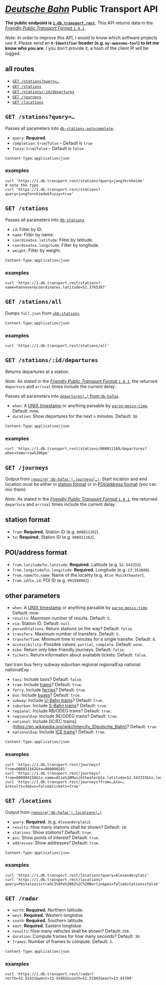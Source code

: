 # [*Deutsche Bahn*](https://en.wikipedia.org/wiki/Deutsche_Bahn) Public Transport API

**The public endpoint is [`1.db.transport.rest`](`https://1.db.transport.rest`).** This API returns data in the [*Friendly Public Transport Format* `1.0.1`](https://github.com/public-transport/friendly-public-transport-format/blob/1.0.1/spec/readme.md).

*Note:* In order to improve this API, I would to know which software projects use it. Please send an **`X-Identifier` header (e.g. `my-awesome-tool`) to let me know who you are**. I you don't provide it, a hash of the client IP will be logged.

## all routes

- [`GET /stations?query=…`](#get-stationsquery)
- [`GET /stations`](#get-stations)
- [`GET /stations/:id/departures`](#get-stationsiddepartures)
- [`GET /journeys`](#get-journeys)
- [`GET /locations`](#get-locations)

## `GET /stations?query=…`

Passes all parameters into [`db-stations-autocomplete`](https://github.com/derhuerst/db-stations-autocomplete).

- `query`: **Required.**
- `completion`: `true`/`false` – Default is `true`
- `fuzzy`: `true`/`false` – Default is `false`

`Content-Type`: `application/json`

### examples

```shell
curl 'https://1.db.transport.rest/stations?query=jungfernheide'
# note the typo
curl 'https://1.db.transport.rest/stations?query=jungfernhiede&fuzzy=true'
```


## `GET /stations`

Passes all parameters into [`db-stations`](https://github.com/derhuerst/db-stations).

- `id`: Filter by ID.
- `name`: Filter by name.
- `coordinates.latitude`: Filter by latitude.
- `coordinates.longitude`: Filter by longitude.
- `weight`: Filter by weight.

`Content-Type`: `application/json`

### examples

```shell
curl 'https://1.db.transport.rest/stations?name=hannover&coordinates.latitude=52.3765387'
```


## `GET /stations/all`

Dumps `full.json` from [`vbb-stations`](https://github.com/derhuerst/vbb-stations).

`Content-Type`: `application/json`

### examples

```shell
curl 'https://1.db.transport.rest/stations/all'
```


## `GET /stations/:id/departures`

Returns departures at a station.

*Note:* As stated in the [*Friendly Public Transport Format* `1.0.1`](https://github.com/public-transport/friendly-public-transport-format/tree/1.0.1), the returned `departure` and `arrival` times include the current delay.

Passes all parameters into [`departures(…)` from `db-hafas`](https://github.com/derhuerst/db-hafas/blob/master/docs/departures.md).

- `when`: A [UNIX timestamp](https://en.wikipedia.org/wiki/Unix_time) or anything parsable by [`parse-messy-time`](https://github.com/substack/parse-messy-time#example). Default: now.
- `duration`: Show departures for the next `n` minutes. Default: `10`.

`Content-Type`: `application/json`

### examples

```shell
curl 'https://1.db.transport.rest/stations/008011160/departures?when=tomorrow%206pm'
```


## `GET /journeys`

Output from [`require('db-hafas').journeys(…)`](https://github.com/derhuerst/db-hafas#getting-started). Start location and end location must be either in [station format](#station-format) or in [POI/address format](#poiaddress-format) (you can mix them).

*Note:* As stated in the [*Friendly Public Transport Format* `1.0.1`](https://github.com/public-transport/friendly-public-transport-format/tree/1.0.1), the returned `departure` and `arrival` times include the current delay.

## station format

- `from`: **Required.** Station ID (e.g. `008011162`).
- `to`: **Required.** Station ID (e.g. `008011162`).

## POI/address format

- `from.latitude`/`to.latitude`: **Required.** Latitude (e.g. `52.543333`).
- `from.longitude`/`to.longitude`: **Required.** Longitude (e.g. `13.351686`).
- `from.name`/`to.name`: Name of the locality (e.g. `Atze Musiktheater`).
- `from.id`/`to.id`: POI ID (e.g. `991598902`).

## other parameters

- `when`: A [UNIX timestamp](https://en.wikipedia.org/wiki/Unix_time) or anything parsable by [`parse-messy-time`](https://github.com/substack/parse-messy-time#example). Default: now.
- `results`: Maximum number of results. Default: `5`.
- `via`: Station ID. Default: `null`.
- `passedStations`: Return stations on the way? Default: `false`.
- `transfers`: Maximum number of transfers. Default: `5`.
- `transferTime`: Minimum time in minutes for a single transfer. Default: `0`.
- `accessibility`: Possible values: `partial`, `complete`. Default: `none`.
- `bike`: Return only bike-friendly journeys. Default: `false`.
- `tickets`: Return information about available tickets. Default: `false`.

taxi
tram
bus
ferry
subway
suburban
regional
regionalExp
national
nationalExp
- `taxi`: Include taxis? Default: `false`.
- `tram`: Include [trams](https://en.wikipedia.org/wiki/Tram)? Default: `true`.
- `ferry`: Include [ferries](https://en.wikipedia.org/wiki/Ferry)? Default: `true`.
- `bus`: Include [buses](https://en.wikipedia.org/wiki/Bus)? Default: `true`.
- `subway`: Include [U-Bahn trains](https://en.wikipedia.org/wiki/Rapid_transit)? Default: `true`.
- `suburban`: Include [S-Bahn trains](https://en.wikipedia.org/wiki/S-train)? Default: `true`.
- `regional`: Include RB/ODEG trains? Default: `true`.
- `regionalExp`: Include RE/ODEG trains? Default: `true`.
- `national`: Include [IC/EC trains](https://en.wikipedia.org/wiki/Intercity_(Deutsche_Bahn)? Default: `true`.
- `nationalExp`: Include [ICE trains](https://en.wikipedia.org/wiki/Intercity-Express)? Default: `true`.

`Content-Type`: `application/json`

### examples

```shell
curl 'https://1.db.transport.rest/journeys?from=008011162&to=008000281'
curl 'https://1.db.transport.rest/journeys?from=008004158&to.name=Atze%20Musiktheater&to.latitude=52.543333&to.longitude=13.351686'
curl 'https://1.db.transport.rest/journeys?from=…&to=…&results=3&bus=false&tickets=true'
```


## `GET /locations`

Output from [`require('db-hafas').locations(…)`](https://github.com/derhuerst/db-hafas/blob/master/docs/locations.md)

- `query`: **Required.** (e.g. `Alexanderplatz`)
- `results`: How many stations shall be shown? Default: `10`.
- `stations`: Show stations? Default: `true`.
- `poi`: Show points of interest? Default: `true`.
- `addresses`: Show addresses? Default: `true`.

`Content-Type`: `application/json`

### examples

```shell
curl 'https://1.db.transport.rest/locations?query=Alexanderplatz'
curl 'https://1.db.transport.rest/locations?query=Pestalozzistra%C3%9Fe%2082%2C%20Berlin&poi=false&stations=false'
```


## `GET /radar`

- `north`: **Required.** Northern latitude.
- `west`: **Required.** Western longtidue.
- `south`: **Required.** Southern latitude.
- `east`: **Required.** Eastern longtidue.
- `results`: How many vehicles shall be shown? Default: `256`.
- `duration`: Compute frames for how many seconds? Default: `30`.
- `frames`: Number of frames to compute. Default: `3`.

`Content-Type`: `application/json`

### examples

```shell
curl 'https://1.db.transport.rest/radar?north=52.52411&west=13.41002&south=52.51942&east=13.41709'
```
